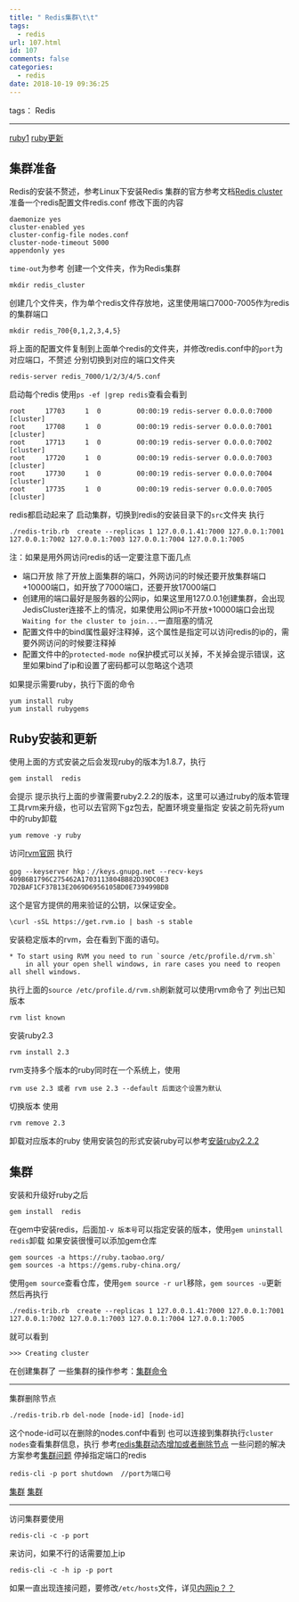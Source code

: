 ```yaml
---
title: " Redis集群\t\t"
tags:
  - redis
url: 107.html
id: 107
comments: false
categories:
  - redis
date: 2018-10-19 09:36:25
---
```


tags： Redis

* * *

[ruby1](https://ruby-china.org/wiki/rvm-guide) [ruby更新](http://www.jianshu.com/p/8169f5d7f364)

集群准备
----

Redis的安装不赘述，参考Linux下安装Redis 集群的官方参考文档[Redis cluster](https://redis.io/topics/cluster-tutorial) 准备一个redis配置文件redis.conf 修改下面的内容

    daemonize yes
    cluster-enabled yes
    cluster-config-file nodes.conf
    cluster-node-timeout 5000
    appendonly yes
    

`time-out`为参考 创建一个文件夹，作为Redis集群

    mkdir redis_cluster
    

创建几个文件夹，作为单个redis文件存放地，这里使用端口7000-7005作为redis的集群端口

    mkdir redis_700{0,1,2,3,4,5}
    

将上面的配置文件复制到上面单个redis的文件夹，并修改redis.conf中的`port`为对应端口，不赘述 分别切换到对应的端口文件夹

    redis-server redis_7000/1/2/3/4/5.conf
    

启动每个redis 使用`ps -ef |grep redis`查看会看到

    root     17703     1  0         00:00:19 redis-server 0.0.0.0:7000 [cluster]
    root     17708     1  0         00:00:19 redis-server 0.0.0.0:7001 [cluster]
    root     17713     1  0         00:00:19 redis-server 0.0.0.0:7002 [cluster]
    root     17720     1  0         00:00:19 redis-server 0.0.0.0:7003 [cluster]
    root     17730     1  0         00:00:19 redis-server 0.0.0.0:7004 [cluster]
    root     17735     1  0         00:00:19 redis-server 0.0.0.0:7005 [cluster]
    

redis都启动起来了 启动集群，切换到redis的安装目录下的`src`文件夹 执行

    ./redis-trib.rb  create --replicas 1 127.0.0.1.41:7000 127.0.0.1:7001 127.0.0.1:7002 127.0.0.1:7003 127.0.0.1:7004 127.0.0.1:7005
    

注：如果是用外网访问redis的话一定要注意下面几点

*   端口开放 除了开放上面集群的端口，外网访问的时候还要开放集群端口+10000端口，如开放了7000端口，还要开放17000端口
*   创建用的端口最好是服务器的公网ip，如果这里用127.0.0.1创建集群，会出现JedisCluster连接不上的情况，如果使用公网ip不开放+10000端口会出现`Waiting for the cluster to join...`一直阻塞的情况
*   配置文件中的bind属性最好注释掉，这个属性是指定可以访问redis的ip的，需要外网访问的时候要注释掉
*   配置文件中的`protected-mode no`保护模式可以关掉，不关掉会提示错误，这里如果bind了ip和设置了密码都可以忽略这个选项

如果提示需要ruby，执行下面的命令

    yum install ruby
    yum install rubygems
    

Ruby安装和更新
---------

使用上面的方式安装之后会发现ruby的版本为1.8.7，执行

    gem install  redis
    

会提示 提示执行上面的步骤需要ruby2.2.2的版本，这里可以通过ruby的版本管理工具rvm来升级，也可以去官网下gz包去，配置环境变量指定 安装之前先将yum中的ruby卸载

    yum remove -y ruby
    

访问[rvm官网](https://rvm.io/) 执行

    gpg --keyserver hkp：//keys.gnupg.net --recv-keys 409B6B1796C275462A1703113804BB82D39DC0E3 7D2BAF1CF37B13E2069D6956105BD0E739499BDB
    

这个是官方提供的用来验证的公钥，以保证安全。

    \curl -sSL https://get.rvm.io | bash -s stable
    

安装稳定版本的rvm，会在看到下面的语句。

    * To start using RVM you need to run `source /etc/profile.d/rvm.sh`
        in all your open shell windows, in rare cases you need to reopen all shell windows.
    

执行上面的`source /etc/profile.d/rvm.sh`刷新就可以使用rvm命令了 列出已知版本

    rvm list known
    

安装ruby2.3

    rvm install 2.3
    

rvm支持多个版本的ruby同时在一个系统上，使用

    rvm use 2.3 或者 rvm use 2.3 --default 后面这个设置为默认
    

切换版本 使用

    rvm remove 2.3
    

卸载对应版本的ruby 使用安装包的形式安装ruby可以参考[安装ruby2.2.2](http://blog.csdn.net/coming789/article/details/42193531)

集群
--

安装和升级好ruby之后

    gem install  redis
    

在gem中安装redis，后面加`-v 版本号`可以指定安装的版本，使用`gem uninstall redis`卸载 如果安装很慢可以添加gem仓库

    gem sources -a https://ruby.taobao.org/
    gem sources -a https://gems.ruby-china.org/
    

使用`gem source`查看仓库，使用`gem source -r url`移除，`gem sources -u`更新 然后再执行

    ./redis-trib.rb  create --replicas 1 127.0.0.1.41:7000 127.0.0.1:7001 127.0.0.1:7002 127.0.0.1:7003 127.0.0.1:7004 127.0.0.1:7005
    

就可以看到

    >>> Creating cluster
    

在创建集群了 一些集群的操作参考：[集群命令](http://www.cnblogs.com/wxd0108/p/5798332.html)

* * *

集群删除节点

    ./redis-trib.rb del-node [node-id] [node-id]
    

这个node-id可以在删除的nodes.conf中看到 也可以连接到集群执行`cluster nodes`查看集群信息，执行 参考[redis集群动态增加或者删除节点](http://blog.csdn.net/xu470438000/article/details/42972123) 一些问题的解决方案参考[集群问题](http://blog.csdn.net/ownfire/article/details/46624005) 停掉指定端口的redis

    redis-cli -p port shutdown  //port为端口号
    

[集群](http://www.mamicode.com/info-detail-1225600.html) [集群](http://hot66hot.iteye.com/blog/2050676)

* * *

访问集群要使用

    redis-cli -c -p port
    

来访问，如果不行的话需要加上ip

    redis-cli -c -h ip -p port
    

如果一直出现连接问题，要修改`/etc/hosts`文件，详见[内网ip？？](http://blog.csdn.net/xlgen157387/article/details/52702659)